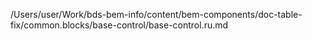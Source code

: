 /Users/user/Work/bds-bem-info/content/bem-components/doc-table-fix/common.blocks/base-control/base-control.ru.md